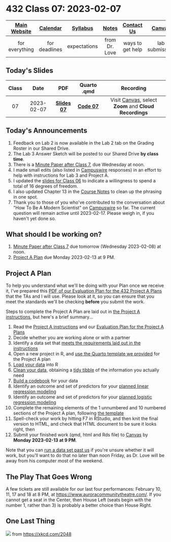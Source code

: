 # 432 Class 07: 2023-02-07

[Main Website](https://thomaselove.github.io/432-2023/) | [Calendar](https://thomaselove.github.io/432-2023/calendar.html) | [Syllabus](https://thomaselove.github.io/432-syllabus-2023/) | [Notes](https://thomaselove.github.io/432-notes/) | [Contact Us](https://thomaselove.github.io/432-2023/contact.html) | [Canvas](https://canvas.case.edu) | [Data and Code](https://github.com/THOMASELOVE/432-data) | [Sources](https://github.com/THOMASELOVE/432-classes-2023/tree/main/sources)
:-----------: | :--------------: | :----------: | :---------: | :-------------: | :-----------: | :------------: |:------:
for everything | for deadlines | expectations | from Dr. Love | ways to get help | lab submission | for downloads | to read

## Today's Slides

Class | Date | PDF | Quarto .qmd | Recording
:---: | :--------: | :------: | :------: | :-------------:
07 | 2023-02-07 | **[Slides 07](https://github.com/THOMASELOVE/432-slides-2023/blob/main/slides07.pdf)** | **[Code 07](https://github.com/THOMASELOVE/432-slides-2023/blob/main/slides07.qmd)** | Visit [Canvas](https://canvas.case.edu/), select **Zoom** and **Cloud Recordings**

## Today's Announcements

1. Feedback on Lab 2 is now available in the Lab 2 tab on the Grading Roster in our Shared Drive.
2. The Lab 3 Answer Sketch will be posted to our Shared Drive **by class time**.
3. There is a [Minute Paper after Class 7](https://bit.ly/432-2023-minute-07), due Wednesday at noon.
4. I made small edits (also listed in [Campuswire](https://campuswire.com/) responses) in an effort to help with instructions for Lab 3 and Project A.
5. I updated the [slides for Class 06](https://github.com/THOMASELOVE/432-classes-2023/tree/main/class06) to indicate a willingness to spend a total of 16 degrees of freedom.
6. I also updated Chapter 13 in the [Course Notes](https://thomaselove.github.io/432-notes/) to clean up the phrasing in one spot.
7. Thank you to those of you who've contributed to the conversation about "How To Be A Modern Scientist" on [Campuswire](https://campuswire.com/) so far. The current question will remain active until 2023-02-17. Please weigh in, if you haven't yet done so.

## What should I be working on?

1. [Minute Paper after Class 7](https://bit.ly/432-2023-minute-07) due tomorrow (Wednesday 2023-02-08) at noon.
2. [Project A Plan](https://thomaselove.github.io/432-2023/projA.html) due Monday 2023-02-13 at 9 PM.

## Project A Plan

To help you understand what we'll be doing with your Plan once we receive it, I've prepared this [PDF of our Evaluation Plan for the 432 Project A Plans](projAplan_evaluation.pdf) that the TAs and I will use. Please look at it, so you can ensure that you meet the standards we'll be checking **before** you submit the work.

Steps to complete the Project A Plan are laid out in [the Project A instructions](https://thomaselove.github.io/432-2023/projA.html), but here's a brief summary...

1. Read the [Project A instructions](https://thomaselove.github.io/432-2023/projA.html) and our [Evaluation Plan for the Project A Plans](projAplan_evaluation.pdf)
2. Decide whether you are working alone or with a partner
3. Identify a data set that [meets the requirements laid out in the instructions](https://thomaselove.github.io/432-2023/projA.html#what-makes-a-data-set-acceptable)
4. Open a new project in R, and [use the Quarto template we provided](https://raw.githubusercontent.com/THOMASELOVE/432-data/master/templates/projectAplan_template.qmd) for the Project A plan
5. [Load your data](https://thomaselove.github.io/432-2023/projA.html#loading-and-tidying-the-data) into R
6. [Clean your data](https://thomaselove.github.io/432-2023/projA.html#loading-and-tidying-the-data), obtaining a [tidy tibble](https://thomaselove.github.io/432-2023/projA.html#the-tidy-tibble) of the information you actually need
7. [Build a codebook](https://thomaselove.github.io/432-2023/projA.html#the-code-book) for your data
8. Identify an outcome and set of predictors for your [planned linear regression modeling](https://thomaselove.github.io/432-2023/projA.html#linear-regression-plans)
9. Identify an outcome and set of predictors for your [planned logistic regression modeling](https://thomaselove.github.io/432-2023/projA.html#logistic-regression-plans)
10. Complete the remaining elements of the 1 unnumbered and 10 numbered sections of the Project A plan, following [the template](https://raw.githubusercontent.com/THOMASELOVE/432-data/master/templates/projectAplan_template.qmd)
11. Spell-check your work by hitting F7 in RStudio, and then knit the final version to HTML, and check that HTML document to be sure it looks right, then
12. Submit your finished work (qmd, html and Rds file) to [Canvas](https://canvas.case.edu/) by **Monday 2023-02-13 at 9 PM**.

Note that you can [run a data set past us](https://thomaselove.github.io/432-2023/projA.html#running-a-data-set-past-us-for-project-a) if you're unsure whether it will work, but you'll want to do that no later than noon Friday, as Dr. Love will be away from his computer most of the weekend.


## The Play That Goes Wrong

A few tickets are still available for our last four performances: February 10, 11, 17 and 18 at 8 PM, at https://www.auroracommunitytheatre.com/. If you cannot get a seat in the Center, then House Left (seats begin with the number 1, rather than 3) is probably a better choice than House Right. 

## One Last Thing

![](https://imgs.xkcd.com/comics/curve_fitting.png) from https://xkcd.com/2048
